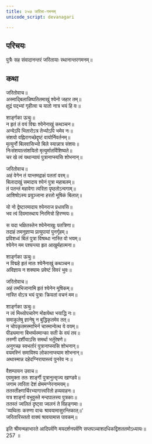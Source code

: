```yaml
---
title: २५७ जरिता-गमनम्
unicode_script: devanagari

---
```


## परिचयः

पुत्रैः सह संवादानन्तरं जरितायाः स्थानान्तरगमनम्॥  

## कथा

जरितोवाच॥  
अस्माद्बिलान्निष्पतितमाखुं श्येनो जहार तम्॥  
क्षुद्रं पद्भ्यां गृहीत्वा च यातो नात्र भयं हि वः॥  

शार्ङ्गका ऊचुः॥  
न हृतं तं वयं विद्मः श्येनेनाखुं कथञ्चन॥  
अन्येऽपि भितारोऽत्र तेभ्योऽपि भमेव नः॥  
संशयो वह्निरागच्छेद्दृष्टं वायोर्निवर्तनम्॥  
मृत्युर्नो बिलवासिभ्यो बिले स्यान्नात्र संशयः॥  
निःसंशयात्संशयितो मृत्युर्मातर्विशिष्यते॥  
चर खे त्वं यथान्यायं पुत्रानाप्स्यसि शोभनान्॥  

जरितोवाच॥  
अहं वेगेन तं यान्तमद्राक्षं पततां वरम्॥  
बिलादाखुं समादाय श्येनं पुत्रा महाबलम्॥  
तं पतन्तं महावेगा त्वरिता पृष्ठतोऽन्वगाम्॥  
आशिषोऽस्य प्रयुञ्जाना हरतो मूषिकं बिलात्॥  

यो नो द्वेष्टारमादाय श्येनराज प्रधावसि॥  
भव त्वं दिवमास्थाय निरमित्रो हिरण्मयः॥  

स यदा भक्षितस्तेन श्येनेनाखुः पतत्रिणा॥  
तदाहं तमनुज्ञाप्य प्रत्युपायां पुनर्गृहम्॥  
प्रविशध्वं बिलं पुत्रा विश्रब्धा नास्ति वो भयम्॥  
श्येनेन मम पश्यन्त्या हृत आखुर्महात्मना॥  

शार्ङ्गका ऊचुः॥  
न विद्महे हृतं मातः श्येनैनाखुं कथञ्चन॥  
अविज्ञाय न शक्यामः प्रवेष्टं विवरं भुवः॥  

जरितोवाच॥  
अहं तमभिजानामि हृतं श्येनेन मूषिकम्॥  
नास्ति वोऽत्र भयं पुत्राः क्रियतां वचनं मम॥  

शार्ङ्गका ऊचुः॥  
न त्वं मिथ्योपचारेण मोक्षयेथा भयाद्धि नः॥  
समाकुलेषु ज्ञानेषु न बुद्धिकृतमेव तत्॥  
न चोपकृतमस्माभिर्न चास्मान्वेत्थ ये वयम्॥  
पीड्यमाना बिभर्ष्यस्मान्का सती के वयं तव॥  
तरुणी दर्शीयाऽसि समर्था भर्तुरेषणे॥  
अनुगच्छ स्वभर्तारं पुत्रानाप्स्यसि शोभनान्॥  
वयमस्निं समाविश्य लोकानाप्स्याम शोभनान्॥  
अथास्मान्न दहेदग्निरायास्त्वं पुनरेव नः॥  

वैशम्पायन उवाच॥  
एवमुक्ता ततः शार्ङ्गी पुत्रानुत्सृज्य खाण्डवे॥  
जगाम त्वरिता देशं क्षेममग्नेरनामयम्॥  
ततस्तीक्ष्णार्चिरभ्यागात्त्वरितो हव्यवाहनः॥  
यत्र शार्ङ्गा वभूवुस्ते मन्दपालस्य पुत्रकाः॥  
ततस्तं ज्वलितं दृष्ट्वा ज्वलनं ते विहङ्गमाः॥  
'व्यथिताः करुणा वाचः श्रावयामासुरन्तिकात्॥'  
जरितारिस्ततो वाक्यं श्रावयामास पावकम्॥  

इति श्रीमन्महाभारते आदिपर्वणि मयदर्शनपर्वणि सप्तपञ्चाशदधिकद्विशततमोऽध्यायः॥  
257 ॥  

